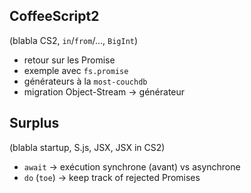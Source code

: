 CoffeeScript2
-------------

(blabla CS2, `in`/`from`/…, `BigInt`)
- retour sur les Promise
- exemple avec `fs.promise`
- générateurs à la `most-couchdb`
- migration Object-Stream → générateur

Surplus
-------

(blabla startup, S.js, JSX, JSX in CS2)
- `await` → exécution synchrone (avant) vs asynchrone
- `do` (`toe`) → keep track of rejected Promises
